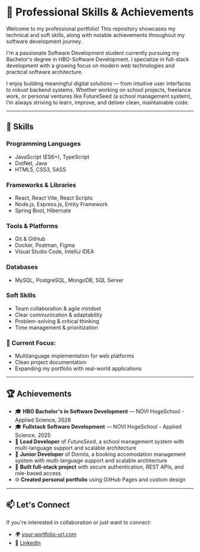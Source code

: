 # 💼 Professional Skills & Achievements

Welcome to my professional portfolio! This repository showcases my technical and soft skills, along with notable achievements throughout my software development journey.

I'm a passionate Software Development student currently pursuing my Bachelor's degree in HBO-Software Development. I specialize in full-stack development with a growing focus on modern web technologies and practical software architecture.

I enjoy building meaningful digital solutions — from intuitive user interfaces to robust backend systems. Whether working on school projects, freelance work, or personal ventures like FutureSeed (a school management system), I’m always striving to learn, improve, and deliver clean, maintainable code.

---

## 🧠 Skills

### Programming Languages
- JavaScript (ES6+), TypeScript
- DotNet, Java
- HTML5, CSS3, SASS

### Frameworks & Libraries
- React, React Vite, React Scripts
- Node.js, Express.js, Entity Framework
- Spring Boot, Hibernate

### Tools & Platforms
- Git & GitHub
- Docker, Postman, Figma
- Visual Studio Code, IntelliJ IDEA

### Databases
- MySQL, PostgreSQL, MongoDB, SQL Server

### Soft Skills
- Team collaboration & agile mindset
- Clear communication & adaptability
- Problem-solving & critical thinking
- Time management & prioritization

### 📘 Current Focus:
- Multilanguage implementation for web platforms
- Clean project documentation
- Expanding my portfolio with real-world applications

---

## 🏆 Achievements

- 🎓 **HBO Bachelor's in Software Development** — NOVI HogeSchool - Applied Science, 2028
- 🎓 **Fullstack Software Development** — NOVI HogeSchool - Applied Science, 2025
- 🚀 **Lead Developer** of _FutureSeed_, a school management system with multi-language support and scalable architecture
- 🚀 **Junior Developer** of Domits, a booking accomodation management system with multi-language support and scalable architecture
- 🧩 **Built full-stack project** with secure authentication, REST APIs, and role-based access
- 🌐 **Created personal portfolio** using GitHub Pages and custom design

---

## 📫 Let's Connect

If you're interested in collaboration or just want to connect:

- 🌍 [your-portfolio-url.com](https://dev.to/imajenasyon)
- 💬 [LinkedIn](https://www.linkedin.com/in/javillas/)
